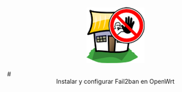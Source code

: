 # <div align="center">
<p align="center">
<img src="images/banner.png">
</p>
# <div align="center">Instalar y configurar Fail2ban en OpenWrt
